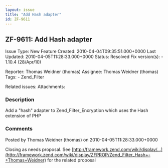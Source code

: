 ```yaml
---
layout: issue
title: "Add Hash adapter"
id: ZF-9611
---
```


ZF-9611: Add Hash adapter
-------------------------

 Issue Type: New Feature Created: 2010-04-04T09:35:51.000+0000 Last Updated: 2010-04-05T11:28:33.000+0000 Status: Resolved Fix version(s): - 1.10.4 (28/Apr/10)
 
 Reporter:  Thomas Weidner (thomas)  Assignee:  Thomas Weidner (thomas)  Tags: - Zend\_Filter
 
 Related issues: 
 Attachments: 
### Description

Add a "hash" adapter to Zend\_Filter\_Encryption which uses the Hash extension of PHP

 

 

### Comments

Posted by Thomas Weidner (thomas) on 2010-04-05T11:28:33.000+0000

Closing as needs proposal. See [http://framework.zend.com/wiki/display/…](http://framework.zend.com/wiki/display/ZFPROP/Zend_Filter_Hash+-+Thomas+Weidner) for the related proposal

 

 